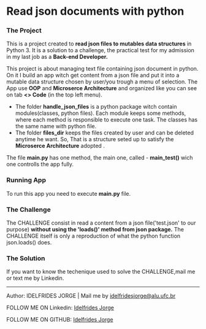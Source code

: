 # Read json documents with python

### The Project
This is a project created to **read json files to mutables data structures** in Python 3. 
It is a solution to a challenge, the practical test for my admission in my last job as a **Back-end Developer.**

This project is about managing text file containing json document in python.
On it I build an app witch get content from a json file and put it into a mutable data structure chosen by user/you trough a menu of selection. 
The App use **OOP** and **Microserce Architecture** and organized like you can see on tab **<> Code** (in the top left menu).
- The folder **handle_json_files** is a python package witch contain modules(classes, python files). Each module keeps some methods, where each method is responsible to execute one task. The classes  has the same name with python file.
- The folder **files_dir** keeps the files created by user and can be deleted anytime he want. 
So,  That is a structure seted up to satisfy the  **Microserce Architecture** adopted .

The file **main.py** has one method, the main one, called - **main_test()** wich one controlls the app fully.

### Running App
To run this app you need to execute **main.py** file.


### The Challenge

The CHALLENGE consist in read a content from a json file('test.json' to our purpose) 
**without using the 'loads()' method from json package.** 
The CHALLENGE itself is only a reproduction of what the python function json.loads() does.


### The Solution

If you want to know the techenique used to solve the CHALLENGE,mail me or text me by Linkedin.



-------------

Author: IDELFRIDES JORGE | Mail me by idelfridesjorge@alu.ufc.br 

FOLLOW ME ON Linkedin: [Idelfrides Jorge](https://www.linkedin.com/in/idelfrides-jorge-089939107/)

FOLLOW ME ON GITHUB: [Idelfrides Jorge](https://github.com/idelfrides)


